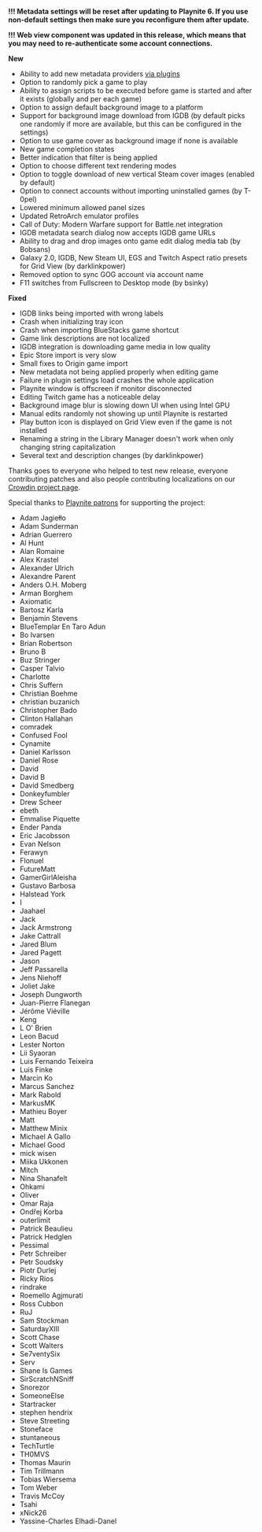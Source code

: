 **!!! Metadata settings will be reset after updating to Playnite 6. If you use non-default settings then make sure you reconfigure them after update.**

**!!! Web view component was updated in this release, which means that you may need to re-authenticate some account connections.** 

**New**
* Ability to add new metadata providers [via plugins](https://playnite.link/docs/tutorials/plugins/metadataPlugins.html)
* Option to randomly pick a game to play
* Ability to assign scripts to be executed before game is started and after it exists (globally and per each game)
* Option to assign default background image to a platform
* Support for background image download from IGDB (by default picks one randomly if more are available, but this can be configured in the settings)
* Option to use game cover as background image if none is available
* New game completion states
* Better indication that filter is being applied
* Option to choose different text rendering modes
* Option to toggle download of new vertical Steam cover images (enabled by default)
* Option to connect accounts without importing uninstalled games (by T-0pel)
* Lowered minimum allowed panel sizes
* Updated RetroArch emulator profiles
* Call of Duty: Modern Warfare support for Battle.net integration
* IGDB metadata search dialog now accepts IGDB game URLs
* Ability to drag and drop images onto game edit dialog media tab (by Bobsans)
* Galaxy 2.0, IGDB, New Steam UI, EGS and Twitch Aspect ratio presets for Grid View (by darklinkpower)
* Removed option to sync GOG account via account name
* F11 switches from Fullscreen to Desktop mode (by bsinky)

**Fixed**
* IGDB links being imported with wrong labels
* Crash when initializing tray icon 
* Crash when importing BlueStacks game shortcut
* Game link descriptions are not localized
* IGDB integration is downloading game media in low quality
* Epic Store import is very slow
* Small fixes to Origin game import
* New metadata not being applied properly when editing game
* Failure in plugin settings load crashes the whole application 
* Playnite window is offscreen if monitor disconnected
* Editing Twitch game has a noticeable delay
* Background image blur is slowing down UI when using Intel GPU
* Manual edits randomly not showing up until Playnite is restarted 
* Play button icon is displayed on Grid View even if the game is not installed
* Renaming a string in the Library Manager doesn't work when only changing string capitalization 
* Several text and description changes (by darklinkpower)


Thanks goes to everyone who helped to test new release, everyone contributing patches and also people contributing localizations on our [Crowdin project page](https://crowdin.com/project/playnite).

Special thanks to [Playnite patrons](https://www.patreon.com/playnite) for supporting the project:
* Adam Jagiełło
* Adam Sunderman
* Adrian Guerrero
* Al Hunt
* Alan Romaine
* Alex Krastel
* Alexander Ulrich
* Alexandre Parent
* Anders O.H. Moberg
* Arman Borghem
* Axiomatic
* Bartosz Karla
* Benjamin Stevens
* BlueTemplar En Taro Adun
* Bo Ivarsen
* Brian Robertson
* Bruno B
* Buz Stringer
* Casper Talvio
* Charlotte
* Chris Suffern
* Christian Boehme
* christian buzanich
* Christopher Bado
* Clinton Hallahan
* comradek
* Confused Fool
* Cynamite
* Daniel Karlsson
* Daniel Rose
* David
* David B
* David Smedberg
* Donkeyfumbler
* Drew Scheer
* ebeth
* Emmalise Piquette
* Ender Panda
* Eric Jacobsson
* Evan Nelson
* Ferawyn
* Flonuel
* FutureMatt
* GamerGirlAleisha
* Gustavo Barbosa
* Halstead York
* I
* Jaahael
* Jack
* Jack Armstrong
* Jake Cattrall
* Jared Blum
* Jared Pagett
* Jason
* Jeff Passarella
* Jens Niehoff
* Joliet Jake
* Joseph Dungworth
* Juan-Pierre Flanegan
* Jérôme Viéville
* Keng
* L O' Brien
* Leon Bacud
* Lester Norton
* Lii Syaoran
* Luis Fernando Teixeira
* Luis Finke
* Marcin Ko
* Marcus Sanchez
* Mark Rabold
* MarkusMK
* Mathieu Boyer
* Matt
* Matthew Minix
* Michael A Gallo
* Michael Good
* mick wisen
* Miika Ukkonen
* Mitch
* Nina Shanafelt
* Ohkami
* Oliver
* Omar Raja
* Ondřej Korba
* outerlimit
* Patrick Beaulieu
* Patrick Hedglen
* Pessimal
* Petr Schreiber
* Petr Soudsky
* Piotr Durlej
* Ricky Rios
* rindrake
* Roemello Agjmurati
* Ross Cubbon
* RuJ
* Sam Stockman
* SaturdayXIII
* Scott Chase
* Scott Walters
* Se7ventySix
* Serv
* Shane Is Games
* SirScratchNSniff
* Snorezor
* SomeoneElse
* Startracker
* stephen hendrix
* Steve Streeting
* Stoneface
* stuntaneous
* TechTurtle
* TH0MVS
* Thomas Maurin
* Tim Trillmann
* Tobias Wiersema
* Tom Weber
* Travis McCoy
* Tsahi
* xNick26
* Yassine-Charles Elhadi-Danel
